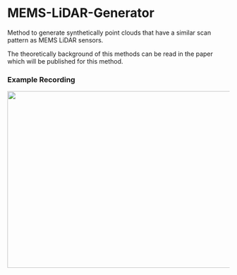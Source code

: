 # MEMS-LiDAR-Generator
Method to generate synthetically point clouds that have a similar scan pattern as MEMS LiDAR sensors.

The theoretically background of this methods can be read in the paper which will be published for this method.

### Example Recording

<img src="https://github.com/BerensRWU/MEMS-LiDAR-Generator/blob/main/Record.gif" width="800" height="400">
